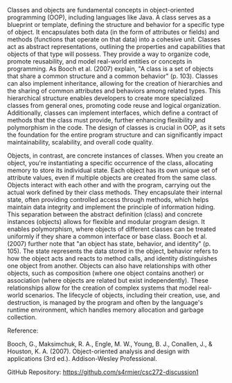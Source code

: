 Classes and objects are fundamental concepts in object-oriented programming (OOP), including languages like Java. A class serves as a blueprint or template, defining the structure and behavior for a specific type of object. It encapsulates both data (in the form of attributes or fields) and methods (functions that operate on that data) into a cohesive unit. Classes act as abstract representations, outlining the properties and capabilities that objects of that type will possess. They provide a way to organize code, promote reusability, and model real-world entities or concepts in programming. As Booch et al. (2007) explain, "A class is a set of objects that share a common structure and a common behavior" (p. 103). Classes can also implement inheritance, allowing for the creation of hierarchies and the sharing of common attributes and behaviors among related types. This hierarchical structure enables developers to create more specialized classes from general ones, promoting code reuse and logical organization. Additionally, classes can implement interfaces, which define a contract of methods that the class must provide, further enhancing flexibility and polymorphism in the code. The design of classes is crucial in OOP, as it sets the foundation for the entire program structure and can significantly impact maintainability, scalability, and overall code quality.

Objects, in contrast, are concrete instances of classes. When you create an object, you're instantiating a specific occurrence of the class, allocating memory to store its individual state. Each object has its own unique set of attribute values, even if multiple objects are created from the same class. Objects interact with each other and with the program, carrying out the actual work defined by their class methods. They encapsulate their internal state, often providing controlled access through methods, which helps maintain data integrity and implement the principle of information hiding. This separation between the abstract definition (class) and concrete instances (objects) allows for flexible and modular program design. It enables polymorphism, where objects of different classes can be treated uniformly if they share a common interface or base class. Booch et al. (2007) further note that "an object has state, behavior, and identity" (p. 105). The state represents the data stored in the object, behavior refers to how the object acts and reacts to method calls, and identity distinguishes one object from another. Objects can also have relationships with other objects, such as composition (where one object contains another) or association (where objects are related but exist independently). These relationships allow for the creation of complex systems that model real-world scenarios. The lifecycle of objects, including their creation, use, and destruction, is managed by the program and often by the language's runtime environment, which handles memory allocation and garbage collection.

Reference:

Booch, G., Maksimchuk, R. A., Engle, M. W., Young, B. J., Conallen, J., & Houston, K. A. (2007). Object-oriented analysis and design with applications (3rd ed.). Addison-Wesley Professional.

GitHub Repository: https://github.com/s4rmier/csc272-discussion1
